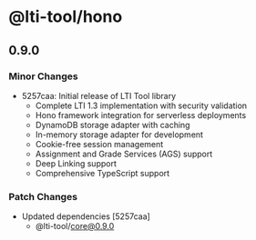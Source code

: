 # @lti-tool/hono

## 0.9.0

### Minor Changes

- 5257caa: Initial release of LTI Tool library
  - Complete LTI 1.3 implementation with security validation
  - Hono framework integration for serverless deployments
  - DynamoDB storage adapter with caching
  - In-memory storage adapter for development
  - Cookie-free session management
  - Assignment and Grade Services (AGS) support
  - Deep Linking support
  - Comprehensive TypeScript support

### Patch Changes

- Updated dependencies [5257caa]
  - @lti-tool/core@0.9.0
